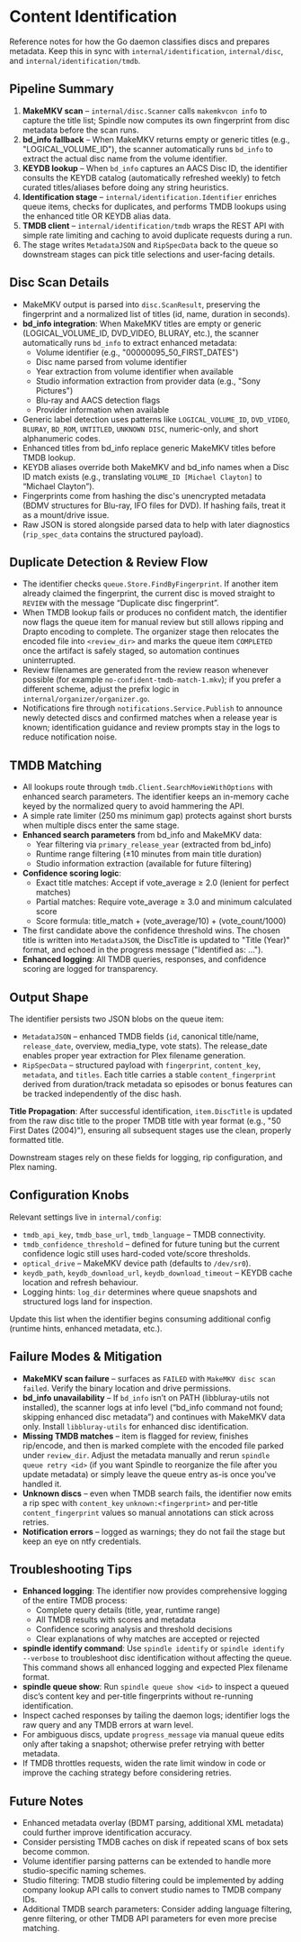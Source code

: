 # Content Identification

Reference notes for how the Go daemon classifies discs and prepares metadata. Keep this in sync with `internal/identification`, `internal/disc`, and `internal/identification/tmdb`.

## Pipeline Summary

1. **MakeMKV scan** – `internal/disc.Scanner` calls `makemkvcon info` to capture the title list; Spindle now computes its own fingerprint from disc metadata before the scan runs.
2. **bd_info fallback** – When MakeMKV returns empty or generic titles (e.g., "LOGICAL_VOLUME_ID"), the scanner automatically runs `bd_info` to extract the actual disc name from the volume identifier.
3. **KEYDB lookup** – When `bd_info` captures an AACS Disc ID, the identifier consults the KEYDB catalog (automatically refreshed weekly) to fetch curated titles/aliases before doing any string heuristics.
4. **Identification stage** – `internal/identification.Identifier` enriches queue items, checks for duplicates, and performs TMDB lookups using the enhanced title OR KEYDB alias data.
4. **TMDB client** – `internal/identification/tmdb` wraps the REST API with simple rate limiting and caching to avoid duplicate requests during a run.
5. The stage writes `MetadataJSON` and `RipSpecData` back to the queue so downstream stages can pick title selections and user-facing details.

## Disc Scan Details

- MakeMKV output is parsed into `disc.ScanResult`, preserving the fingerprint and a normalized list of titles (id, name, duration in seconds).
- **bd_info integration**: When MakeMKV titles are empty or generic (LOGICAL_VOLUME_ID, DVD_VIDEO, BLURAY, etc.), the scanner automatically runs `bd_info` to extract enhanced metadata:
  - Volume identifier (e.g., "00000095_50_FIRST_DATES")
  - Disc name parsed from volume identifier
  - Year extraction from volume identifier when available
  - Studio information extraction from provider data (e.g., "Sony Pictures")
  - Blu-ray and AACS detection flags
  - Provider information when available
- Generic label detection uses patterns like `LOGICAL_VOLUME_ID`, `DVD_VIDEO`, `BLURAY`, `BD_ROM`, `UNTITLED`, `UNKNOWN DISC`, numeric-only, and short alphanumeric codes.
- Enhanced titles from bd_info replace generic MakeMKV titles before TMDB lookup.
- KEYDB aliases override both MakeMKV and bd_info names when a Disc ID match exists (e.g., translating `VOLUME_ID [Michael Clayton]` to “Michael Clayton”).
- Fingerprints come from hashing the disc's unencrypted metadata (BDMV structures for Blu-ray, IFO files for DVD). If hashing fails, treat it as a mount/drive issue.
- Raw JSON is stored alongside parsed data to help with later diagnostics (`rip_spec_data` contains the structured payload).

## Duplicate Detection & Review Flow

- The identifier checks `queue.Store.FindByFingerprint`. If another item already claimed the fingerprint, the current disc is moved straight to `REVIEW` with the message “Duplicate disc fingerprint”.
- When TMDB lookup fails or produces no confident match, the identifier now flags the queue item for manual review but still allows ripping and Drapto encoding to complete. The organizer stage then relocates the encoded file into `<review_dir>` and marks the queue item `COMPLETED` once the artifact is safely staged, so automation continues uninterrupted.
- Review filenames are generated from the review reason whenever possible (for example `no-confident-tmdb-match-1.mkv`); if you prefer a different scheme, adjust the prefix logic in `internal/organizer/organizer.go`.
- Notifications fire through `notifications.Service.Publish` to announce newly detected discs and confirmed matches when a release year is known; identification guidance and review prompts stay in the logs to reduce notification noise.

## TMDB Matching

- All lookups route through `tmdb.Client.SearchMovieWithOptions` with enhanced search parameters. The identifier keeps an in-memory cache keyed by the normalized query to avoid hammering the API.
- A simple rate limiter (250 ms minimum gap) protects against short bursts when multiple discs enter the same stage.
- **Enhanced search parameters** from bd_info and MakeMKV data:
  - Year filtering via `primary_release_year` (extracted from bd_info)
  - Runtime range filtering (±10 minutes from main title duration)
  - Studio information extraction (available for future filtering)
- **Confidence scoring logic**:
  - Exact title matches: Accept if vote_average ≥ 2.0 (lenient for perfect matches)
  - Partial matches: Require vote_average ≥ 3.0 and minimum calculated score
  - Score formula: title_match + (vote_average/10) + (vote_count/1000)
- The first candidate above the confidence threshold wins. The chosen title is written into `MetadataJSON`, the DiscTitle is updated to "Title (Year)" format, and echoed in the progress message ("Identified as: …").
- **Enhanced logging**: All TMDB queries, responses, and confidence scoring are logged for transparency.

## Output Shape

The identifier persists two JSON blobs on the queue item:

- `MetadataJSON` – enhanced TMDB fields (`id`, canonical title/name, `release_date`, overview, media_type, vote stats). The release_date enables proper year extraction for Plex filename generation.
- `RipSpecData` – structured payload with `fingerprint`, `content_key`, `metadata`, and `titles`. Each title carries a stable `content_fingerprint` derived from duration/track metadata so episodes or bonus features can be tracked independently of the disc hash.

**Title Propagation**: After successful identification, `item.DiscTitle` is updated from the raw disc title to the proper TMDB title with year format (e.g., "50 First Dates (2004)"), ensuring all subsequent stages use the clean, properly formatted title.

Downstream stages rely on these fields for logging, rip configuration, and Plex naming.

## Configuration Knobs

Relevant settings live in `internal/config`:

- `tmdb_api_key`, `tmdb_base_url`, `tmdb_language` – TMDB connectivity.
- `tmdb_confidence_threshold` – defined for future tuning but the current confidence logic still uses hard-coded vote/score thresholds.
- `optical_drive` – MakeMKV device path (defaults to `/dev/sr0`).
- `keydb_path`, `keydb_download_url`, `keydb_download_timeout` – KEYDB cache location and refresh behaviour.
- Logging hints: `log_dir` determines where queue snapshots and structured logs land for inspection.

Update this list when the identifier begins consuming additional config (runtime hints, enhanced metadata, etc.).

## Failure Modes & Mitigation

- **MakeMKV scan failure** – surfaces as `FAILED` with `MakeMKV disc scan failed`. Verify the binary location and drive permissions.
- **bd_info unavailability** – If `bd_info` isn’t on PATH (libbluray-utils not installed), the scanner logs at info level (“bd_info command not found; skipping enhanced disc metadata”) and continues with MakeMKV data only. Install `libbluray-utils` for enhanced disc identification.
- **Missing TMDB matches** – item is flagged for review, finishes rip/encode, and then is marked complete with the encoded file parked under `review_dir`. Adjust the metadata manually and rerun `spindle queue retry <id>` (if you want Spindle to reorganize the file after you update metadata) or simply leave the queue entry as-is once you've handled it.
- **Unknown discs** – even when TMDB search fails, the identifier now emits a rip spec with `content_key` `unknown:<fingerprint>` and per-title `content_fingerprint` values so manual annotations can stick across retries.
- **Notification errors** – logged as warnings; they do not fail the stage but keep an eye on ntfy credentials.

## Troubleshooting Tips

- **Enhanced logging**: The identifier now provides comprehensive logging of the entire TMDB process:
  - Complete query details (title, year, runtime range)
  - All TMDB results with scores and metadata
  - Confidence scoring analysis and threshold decisions
  - Clear explanations of why matches are accepted or rejected
- **spindle identify command**: Use `spindle identify` or `spindle identify --verbose` to troubleshoot disc identification without affecting the queue. This command shows all enhanced logging and expected Plex filename format.
- **spindle queue show**: Run `spindle queue show <id>` to inspect a queued disc’s content key and per-title fingerprints without re-running identification.
- Inspect cached responses by tailing the daemon logs; identifier logs the raw query and any TMDB errors at warn level.
- For ambiguous discs, update `progress_message` via manual queue edits only after taking a snapshot; otherwise prefer retrying with better metadata.
- If TMDB throttles requests, widen the rate limit window in code or improve the caching strategy before considering retries.

## Future Notes

- Enhanced metadata overlay (BDMT parsing, additional XML metadata) could further improve identification accuracy.
- Consider persisting TMDB caches on disk if repeated scans of box sets become common.
- Volume identifier parsing patterns can be extended to handle more studio-specific naming schemes.
- Studio filtering: TMDB studio filtering could be implemented by adding company lookup API calls to convert studio names to TMDB company IDs.
- Additional TMDB search parameters: Consider adding language filtering, genre filtering, or other TMDB API parameters for even more precise matching.

